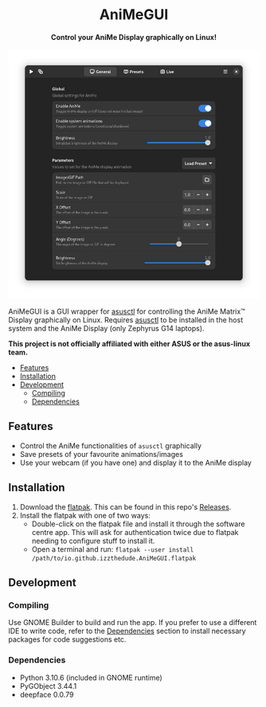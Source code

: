 <div align="center">
    <h1>AniMeGUI</h1>
    <h4>Control your AniMe Display graphically on Linux!</h4>
    <img src="docs/general.png"/>
</div>

AniMeGUI is a GUI wrapper for [asusctl](https://gitlab.com/asus-linux/asusctl/-/tree/main/) for controlling the AniMe
Matrix™ Display graphically on Linux. Requires [asusctl](https://gitlab.com/asus-linux/asusctl/-/tree/main/) to be
installed in the host system and the AniMe Display (only Zephyrus G14 laptops).

**This project is not officially affiliated with either ASUS or the asus-linux team.**

* [Features](#features)
* [Installation](#installation)
* [Development](#development)
    * [Compiling](#compiling)
    * [Dependencies](#dependencies)

## Features

- Control the AniMe functionalities of `asusctl` graphically
- Save presets of your favourite animations/images
- Use your webcam (if you have one) and display it to the AniMe display

## Installation

1. Download
   the [flatpak](https://github.com/izzthedude/AniMeGUI/releases/download/v0.1.0-alpha/io.github.izzthedude.AniMeGUI.flatpak).
   This can be found in this repo's [Releases](https://github.com/izzthedude/AniMeGUI/releases).
2. Install the flatpak with one of two ways:
    - Double-click on the flatpak file and install it through the software centre app. This will ask for authentication
      twice due to flatpak needing to configure stuff to install it.
    - Open a terminal and run: `flatpak --user install /path/to/io.github.izzthedude.AniMeGUI.flatpak`

## Development

### Compiling

Use GNOME Builder to build and run the app. If you prefer to use a different IDE to write code, refer to
the [Dependencies](#dependencies) section to install necessary packages for code suggestions etc.

### Dependencies

- Python 3.10.6 (included in GNOME runtime)
- PyGObject 3.44.1
- deepface 0.0.79